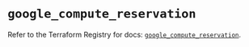 # `google_compute_reservation`

Refer to the Terraform Registry for docs: [`google_compute_reservation`](https://registry.terraform.io/providers/hashicorp/google-beta/6.12.0/docs/resources/google_compute_reservation).
